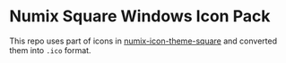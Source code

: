 # Numix Square Windows Icon Pack

This repo uses part of icons in [numix-icon-theme-square](https://github.com/numixproject/numix-icon-theme-square) and converted them into `.ico` format.
